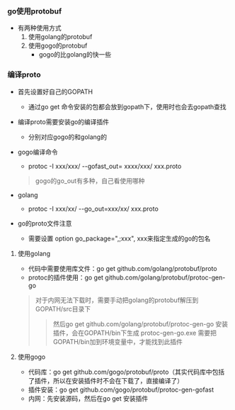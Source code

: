 ### go使用protobuf
  * 有两种使用方式 
     1. 使用golang的protobuf
     2. 使用gogo的protobuf
        - gogo的比golang的快一些
        
        
### 编译proto
 * 首先设置好自己的GOPATH
    + 通过go get 命令安装的包都会放到gopath下，使用时也会去gopath查找
    
 * 编译proto需要安装go的编译插件
    + 分别对应gogo的和golang的
 * gogo编译命令
    + protoc -I xxx/xxx/ --gofast_out= xxxx/xxx/  xxx.proto
    > gogo的go_out有多种，自己看使用哪种
 * golang
    + protoc -I xxx/xx/ --go_out=xxx/xx/ xxx.proto
    
 * go的proto文件注意
    + 需要设置 option go_package=",;xxx", xxx来指定生成的go的包名
    
 
    
 1. 使用golang
    + 代码中需要使用库文件：go get github.com/golang/protobuf/proto
    + protoc的插件使用：go get github.com/golang/protobuf/protoc-gen-go
    
    > 对于内网无法下载时，需要手动把golang的protobuf解压到GOPATH/src目录下
    >> 然后go get github.com/golang/protobuf/protoc-gen-go 安装插件，会在GOPATH/bin下生成 protoc-gen-go.exe
    >> 需要把GOPATH/bin加到环境变量中，才能找到此插件
 
 2. 使用gogo
    + 代码库：go get github.com/gogo/protobuf/proto（其实代码库中包括了插件，所以在安装插件时不会在下载了，直接编译了）
    + 插件安装：go get github.com/gogo/protobuf/protoc-gen-gofast 
    + 内网：先安装源码，然后在go get 安装插件
                                                                                                                                                                                                                                                                                                                                                                                                       